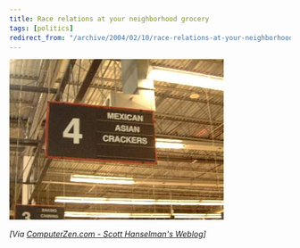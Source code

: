 ```yaml
---
title: Race relations at your neighborhood grocery
tags: [politics]
redirect_from: "/archive/2004/02/10/race-relations-at-your-neighborhood-grocery.aspx/"
---
```


![](/assets/images/retail_slurs.jpg)

*[Via [ComputerZen.com - Scott Hanselman's
Weblog](http://www.hanselman.com/blog/PermaLink.aspx?guid=1e831f37-b0f4-4988-b7cb-3ec519104be9)]*

